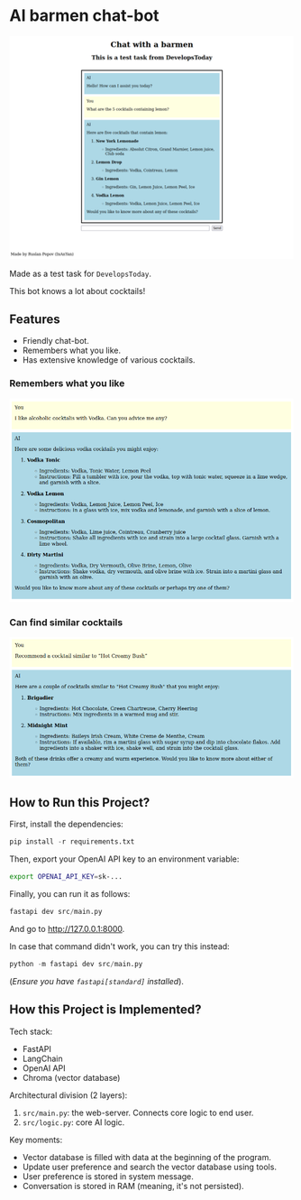 # AI barmen chat-bot

![UI](screenshots/first.png)

Made as a test task for `DevelopsToday`.

This bot knows a lot about cocktails!

## Features

- Friendly chat-bot.
- Remembers what you like.
- Has extensive knowledge of various cocktails.

### Remembers what you like

![Remembers what you like](screenshots/my_ingredients.png)

### Can find similar cocktails

![Can find similar cocktails](screenshots/similar.png)

## How to Run this Project?

First, install the dependencies:

```python
pip install -r requirements.txt
```

Then, export your OpenAI API key to an environment variable:

```sh
export OPENAI_API_KEY=sk-...
```

Finally, you can run it as follows:

```python
fastapi dev src/main.py
```

And go to <http://127.0.0.1:8000>.

In case that command didn't work, you can try this instead:

```python
python -m fastapi dev src/main.py
```

(*Ensure you have `fastapi[standard]` installed*).

## How this Project is Implemented?

Tech stack:
- FastAPI
- LangChain
- OpenAI API
- Chroma (vector database)

Architectural division (2 layers):
1. `src/main.py`: the web-server. Connects core logic to end user.
2. `src/logic.py`: core AI logic.

Key moments:
- Vector database is filled with data at the beginning of the program.
- Update user preference and search the vector database using tools.
- User preference is stored in system message.
- Conversation is stored in RAM (meaning, it's not persisted).
